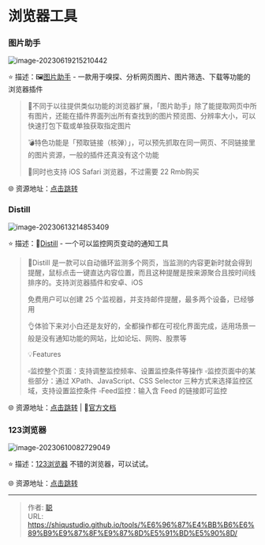 # 浏览器工具


### 图片助手

![image-20230619215210442](https://bib0.com/xc/i/2023/06/19/image-20230619215210442.png)

⭐️  描述：🖼[图片助手](https://www.pullywood.com/ImageAssistant/) - 一款用于嗅探、分析网页图片、图片筛选、下载等功能的浏览器插件

>📄不同于以往提供类似功能的浏览器扩展，「图片助手」除了能提取网页中所有图片，还能在插件界面列出所有查找到的图片预览图、分辨率大小，可以快速打包下载或单独获取指定图片
>
>💣特色功能是「预取链接（核弹）」，可以预先抓取在同一网页、不同链接里的图片资源，一般的插件还真没有这个功能
>
>🍎同时也支持 iOS Safari 浏览器，不过需要 22 Rmb购买

🌐 资源地址：[点击跳转](https://www.pullywood.com/ImageAssistant/)

### Distill

![image-20230613214853409](https://bib0.com/xc/i/2023/06/13/image-20230613214853409.png)

⭐️  描述：🔎[Distill](https://distill.io/) - 一个可以监控网页变动的通知工具

>📄Distill 是一款可以自动循环监测多个网页，当监测的内容更新时就会得到提醒，鼠标点击一键直达内容位置，而且这种提醒是按来源聚合且按时间线排序的。支持浏览器插件和安卓、iOS
>
>免费用户可以创建 25 个监视器，并支持邮件提醒，最多两个设备，已经够用
>
>👌体验下来对小白还是友好的，全都操作都在可视化界面完成，适用场景一般是没有通知功能的网站，比如论坛、网购、股票等
>
>💡Features
>
>▫️监控整个页面：支持调整监控频率、设置监控条件等操作
>▫️监控页面中的某些部分：通过 XPath、JavaScript、CSS Selector 三种方式来选择监控区域，支持设置监控条件
>▫️Feed监控：输入含 Feed 的链接即可监控

🌐 资源地址：[点击跳转](https://distill.io/) | 📖[官方文档](https://distill.io/docs/web-monitor/distill-chrome-extension/)

### 123浏览器 

![image-20230610082729049](https://bib0.com/xc/i/2023/06/10/image-20230610082729049.png)

⭐️  描述：[123浏览器](https://123llq.com/) 不错的浏览器，可以试试。

🌐 资源地址：[点击跳转](https://123llq.com/)


---

> 作者: [聪](https://shiqustudio.github.io/)  
> URL: https://shiqustudio.github.io/tools/%E6%96%87%E4%BB%B6%E6%89%B9%E9%87%8F%E9%87%8D%E5%91%BD%E5%90%8D/  

